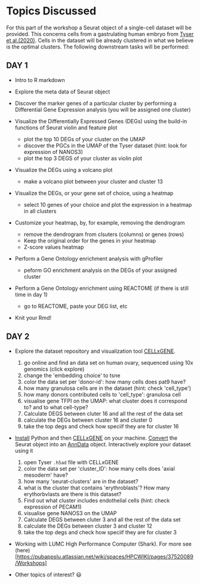 # Topics Discussed 

For this part of the workshop a Seurat object of a single-cell dataset will be provided. This concerns cells from a gastrulating human embryo from [Tyser et al.(2020)](https://www.nature.com/articles/s41586-021-04158-y). Cells in the dataset will be already clustered in what we believe is the optimal clusters. The following downstream tasks will be performed:

## DAY 1
* Intro to R markdown
* Explore the meta data of Seurat object
* Discover the marker genes of a particular cluster by performing a Differential Gene Expression analysis (you will be assigned one cluster)
* Visualize the Differentially Expressed Genes (DEGs) using the build-in functions of Seurat violin and feature plot
  * plot the top 10 DEGs of your cluster on the UMAP
  * discover the PGCs in the UMAP of the Tyser dataset (hint: look for expression of NANOS3)
  * plot the top 3 DEGS of your cluster as violin plot

* Visualize the DEGs using a volcano plot
  * make a volcano plot between your cluster and cluster 13
  
* Visualize the DEGs, or your gene set of choice, using a heatmap
  * select 10 genes of your choice and plot the expression in a heatmap in all clusters
  
* Customize your heatmap, by, for example, removing the dendrogram
  * remove the dendrogram from clsuters (columns) or genes (rows)
  * Keep the original order for the genes in your heatmap
  * Z-score values heatmap
  
* Perform a Gene Ontology enrichment analysis with gProfiler
  * peform GO enrichment analysis on the DEGs of your assigned cluster
  
* Perform a Gene Ontology enrichment using REACTOME (if there is still time in day 1)
  * go to REACTOME, paste your DEG list, etc
 
* Knit your Rmd!


## DAY 2  
* Explore the dataset repository and visualization tool [CELLxGENE](https://cellxgene.cziscience.com/).
  1. go online and find an data set on human ovary, sequenced using 10x genomics (click explore)
  2. change the 'embedding choice' to tsne
  3. color the data set per 'donor-id': how many cells does pat9 have?
  4. how many granulosa cells are in the dataset (hint: check 'cell_type')
  5. how many donors contributed cells to 'cell_type': granulosa cell
  6. visualise gene TFPI on the UMAP: what cluster does it correspond to? and to what cell-type?
  7. Calculate DEGS between cluter 16 and all the rest of the data set
  8. calculate the DEGs between cluster 16 and cluster 0
  9. take the top  degs and check how speciif they are for cluster 16

* [Install](https://github.com/chuvalab/sc_analysis_workshop/blob/main/cellxgene_installation_windows.md) Python and then [CELLxGENE](https://github.com/chanzuckerberg/cellxgene) on your machine. [Convert](https://mojaveazure.github.io/seurat-disk/articles/convert-anndata.html) the Seurat object into an [AnnData](https://anndata.readthedocs.io/en/latest/) object. Interactively explore your dataset using it
  1. open Tyser `.h5ad` file with CELLxGENE
  2. color the data set per 'cluster_ID': how many cells does 'axial mesoderm' have?
  4. how many 'seurat-clusters' are in the dataset?
  5. what is the cluster that contains 'erythroblasts'? How many erythorbvlasts are there is this dataset?
  6. Find out what cluster includes endothelial cells (hint: check expression of PECAM1)
  7. visualise gene NANOS3 on the UMAP
  8. Calculate DEGS between cluter 3 and all the rest of the data set
  9. calculate the DEGs between cluster 3 and cluster 12
  10. take the top degs and check how speciif they are for cluster 3
  
* Working with LUMC High Performance Computer (Shark). For more see (here)[https://pubappslu.atlassian.net/wiki/spaces/HPCWIKI/pages/37520089/Workshops]
* Other topics of interest? 😃  
